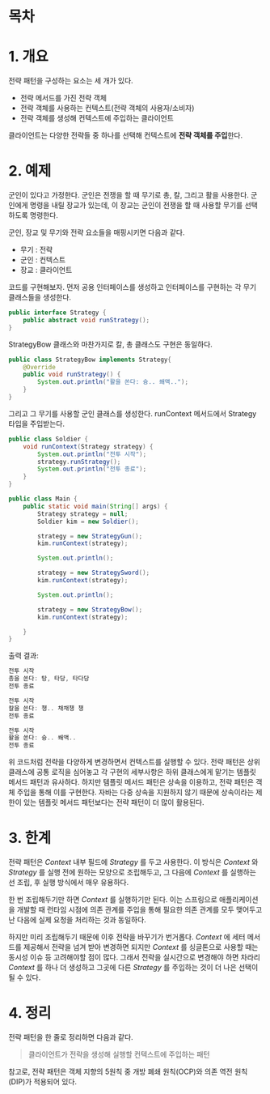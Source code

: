 # 목차

# 1. 개요

전략 패턴을 구성하는 요소는 세 개가 있다.

- 전략 메서드를 가진 전략 객체
- 전략 객체를 사용하는 컨텍스트(전략 객체의 사용자/소비자)
- 전략 객체를 생성해 컨텍스트에 주입하는 클라이언트

클라이언트는 다양한 전략들 중 하나를 선택해 컨텍스트에 **전략 객체를 주입**한다.

# 2. 예제

군인이 있다고 가정한다.
군인은 전쟁을 할 때 무기로 총, 칼, 그리고 활을 사용한다.
군인에게 명령을 내릴 장교가 있는데, 이 장교는 군인이 전쟁을 할 때 사용할 무기를 선택하도록 명령한다.

군인, 장교 및 무기와 전략 요소들을 매핑시키면 다음과 같다.

- 무기 : 전략
- 군인 : 컨텍스트
- 장교 : 클라이언트

코드를 구현해보자.
먼저 공용 인터페이스를 생성하고 인터페이스를 구현하는 각 무기 클래스들을 생성한다.
```java
public interface Strategy {
    public abstract void runStrategy();
}
```

StrategyBow 클래스와 마찬가지로 칼, 총 클래스도 구현은 동일하다.

```java
public class StrategyBow implements Strategy{
    @Override
    public void runStrategy() {
        System.out.println("활을 쏜다: 슝.. 쐐액..");
    }
}
```

그리고 그 무기를 사용할 군인 클래스를 생성한다.
runContext 메서드에서 Strategy 타입을 주입받는다.

```java
public class Soldier {
    void runContext(Strategy strategy) {
        System.out.println("전투 시작");
        strategy.runStrategy();
        System.out.println("전투 종료");
    }
}
```

```java
public class Main {
    public static void main(String[] args) {
        Strategy strategy = null;
        Soldier kim = new Soldier();

        strategy = new StrategyGun();
        kim.runContext(strategy);

        System.out.println();

        strategy = new StrategySword();
        kim.runContext(strategy);

        System.out.println();

        strategy = new StrategyBow();
        kim.runContext(strategy);

    }
}
```
출력 결과:
```java
전투 시작
총을 쏜다: 탕, 타당, 타다당
전투 종료

전투 시작
칼을 쓴다: 챙.. 채채챙 챙
전투 종료

전투 시작
활을 쏜다: 슝.. 쐐액..
전투 종료
```

위 코드처럼 전략을 다양하게 변경하면서 컨텍스트를 실행할 수 있다.
전략 패턴은 상위 클래스에 공통 로직을 심어놓고 각 구현의 세부사항은 하위 클래스에게 맡기는 템플릿 메서드 패턴과 유사하다.
하지만 템플릿 메서드 패턴은 상속을 이용하고, 전략 패턴은 객체 주입을 통해 이를 구현한다.
자바는 다중 상속을 지원하지 않기 때문에 상속이라는 제한이 있는 템플릿 메서드 패턴보다는 전략 패턴이 더 많이 활용된다.

# 3. 한계

전략 패턴은 *Context* 내부 필드에 *Strategy* 를 두고 사용한다.
이 방식은 *Context* 와 *Strategy* 를 실행 전에 원하는 모양으로 조립해두고, 그 다음에 *Context* 를 실행하는 선 조립, 후 실행 방식에서 매우 유용하다.

한 번 조립해두기만 하면 *Context* 를 실행하기만 된다. 이는 스프링으로 애플리케이션을 개발할 때 런타임 시점에 의존 관계를 주입을 통해 필요한 의존 관계를 모두 맺어두고 난 다음에 실제 요청을 처리하는 것과 동일하다.

하지만 미리 조립해두기 때문에 이후 전략을 바꾸기가 번거롭다. *Context* 에 세터 메서드를 제공해서 전략을 넘겨 받아 변경하면 되지만 *Context* 를 싱글톤으로 사용할 때는 동시성 이슈 등 고려해야할 점이 많다. 그래서 전략을 실시간으로 변경해야 하면 차라리 *Context* 를 하나 더 생성하고 그곳에 다른 *Strategy* 를 주입하는 것이 더 나은 선택이 될 수 있다.

# 4. 정리

전략 패턴을 한 줄로 정리하면 다음과 같다.

> 클라이언트가 전략을 생성해 실행할 컨텍스트에 주입하는 패턴

참고로, 전략 패턴은 객체 지향의 5원칙 중 개방 폐쇄 원칙(OCP)와 의존 역전 원칙(DIP)가 적용되어 있다.